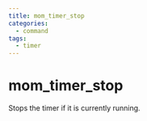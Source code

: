 ```yaml
---
title: mom_timer_stop
categories:
  - command
tags:
  - timer
---
```


# mom_timer_stop

Stops the timer if it is currently running.
